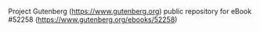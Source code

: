 Project Gutenberg (https://www.gutenberg.org) public repository for
eBook #52258 (https://www.gutenberg.org/ebooks/52258)
